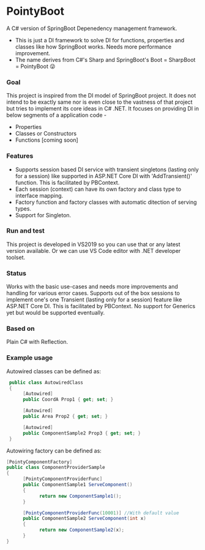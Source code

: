 
# PointyBoot

A C# version of SpringBoot Depenedency management framework.
      
- This is just a DI framework to solve DI for functions, properties and classes like how SpringBoot works. Needs more performance improvement.
- The name derives from C#'s Sharp and SpringBoot's Boot = SharpBoot = PointyBoot :stuck_out_tongue_winking_eye: 

### Goal
This project is inspired from the DI model of SpringBoot project. It does not intend to be exactly same nor is even close to the vastness of that project but tries to implement its core ideas in C# .NET. It focuses on providing DI in below segments of a application code -

- Properties
- Classes or Constructors
- Functions [coming soon]

### Features
- Supports session based DI service with transient singletons (lasting only for a session) like supported in ASP.NET Core DI with 'AddTransient()' function. This is facilitated by PBContext.
- Each session (context) can have its own factory and class type to interface mapping.
- Factory function and factory classes with automatic ditection of serving types.
- Support for Singleton.

### Run and test
This project is developed in VS2019 so you can use that or any latest version available. Or we can use VS Code editor with .NET developer toolset.

### Status
Works with the basic use-cases and needs more improvements and handling for various error cases.
Supports out of the box sessions to implement one's one Transient (lasting only for a session) feature like ASP.NET Core DI. This is facilitated by PBContext.
No support for Generics yet but would be supported eventually.

### Based on
Plain C# with Reflection.

### Example usage

Autowired classes can be defined as:

```csharp
 public class AutowiredClass
 {
      [Autowired]
      public CoordA Prop1 { get; set; }

      [Autowired]
      public Area Prop2 { get; set; }

      [Autowired]
      public ComponentSample2 Prop3 { get; set; }
 }
```

Autowiring factory can be defined as:

```csharp
[PointyComponentFactory]
public class ComponentProviderSample
{
      [PointyComponentProviderFunc]
      public ComponentSample1 ServeComponent()
      {
            return new ComponentSample1();
      }

      [PointyComponentProviderFunc(10001)] //With default value
      public ComponentSample2 ServeComponent(int x)
      {
            return new ComponentSample2(x);
      }
}

```
